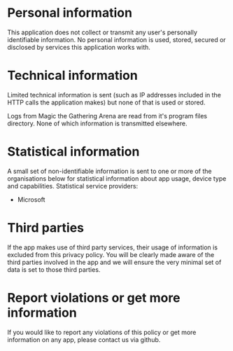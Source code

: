 # Personal information

This application does not collect or transmit any user's personally identifiable information. No personal information is used, stored, secured or disclosed by services this application works with.

# Technical information
Limited technical information is sent (such as IP addresses included in the HTTP calls the application makes) but none of that is used or stored.

Logs from Magic the Gathering Arena are read from it's program files directory. None of which information is transmitted elsewhere.

# Statistical information
A small set of non-identifiable information is sent to one or more of the organisations below for statistical information about app usage, device type and capabilities. Statistical service providers:

* Microsoft

# Third parties
If the app makes use of third party services, their usage of information is excluded from this privacy policy. You will be clearly made aware of the third parties involved in the app and we will ensure the very minimal set of data is set to those third parties.

# Report violations or get more information
If you would like to report any violations of this policy or get more information on any app, please contact us via github.
